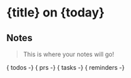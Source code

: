 # {title} on {today}

## Notes

> This is where your notes will go!

{ todos -}
{ prs -}
{ tasks -}
{ reminders -}
